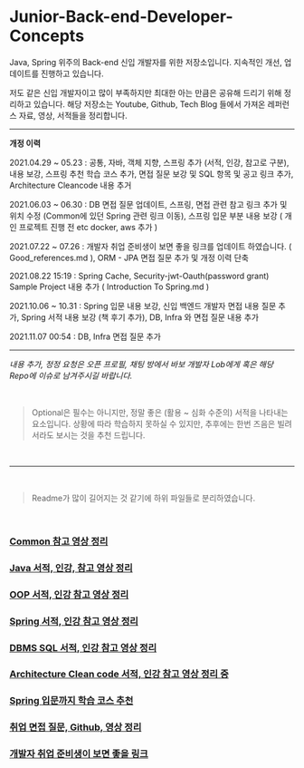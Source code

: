 # Junior-Back-end-Developer-Concepts
Java, Spring 위주의 Back-end 신입 개발자를 위한 저장소입니다. 지속적인 개선, 업데이트를 진행하고 있습니다.

저도 같은 신입 개발자이고 많이 부족하지만 최대한 아는 만큼은 공유해 드리기 위해 정리하고 있습니다. 해당 저장소는 Youtube, Github, Tech Blog 들에서 가져온 레퍼런스 자료, 영상, 서적들을 정리합니다.


---

**개정 이력**

2021.04.29 ~ 05.23 : 공통, 자바, 객체 지향, 스프링 추가 (서적, 인강, 참고로 구분), 내용 보강, 스프링 추천 학습 코스 추가, 면접 질문 보강 및 SQL 항목 및 공고 링크 추가, Architecture Cleancode 내용 추거

2021.06.03 ~ 06.30 : DB 면접 질문 업데이트, 스프링, 면접 관련 참고 링크 추가 및 위치 수정 (Common에 있던 Spring 관련 링크 이동), 스프링 입문 부분 내용 보강 ( 개인 프로젝트 진행 전 etc docker, aws 추가 )

2021.07.22 ~ 07.26 : 개발자 취업 준비생이 보면 좋을 링크를 업데이트 하였습니다. ( Good_references.md ), ORM - JPA 면접 질문 추가 및 개정 이력 단축

2021.08.22 15:19 : Spring Cache, Security-jwt-Oauth(password grant) Sample Project 내용 추가 ( Introduction To Spring.md )

2021.10.06 ~ 10.31 : Spring 입문 내용 보강, 신입 백엔드 개발자 면접 내용 질문 추가, Spring 서적 내용 보강 (책 후기 추가), DB, Infra 와 면접 질문 내용 추가

2021.11.07 00:54 : DB, Infra 면접 질문 추가

---

*내용 추가, 정정 요청은 오픈 프로필, 채팅 방에서 바보 개발자 Lob에게 혹은 해당 Repo에 이슈로 남겨주시길 바랍니다.*

<br/>

> Optional은 필수는 아니지만, 정말 좋은 (활용 ~ 심화 수준의) 서적을 나타내는 요소입니다. 상황에 따라 학습하지 못하실 수 있지만, 추후에는 한번 즈음은 빌려서라도 보시는 것을 추천 드립니다.

<br/>

---

<br/>

> Readme가 많이 길어지는 것 같기에 하위 파일들로 분리하였습니다.

<br/>

### [Common 참고 영상 정리](Common.md)
### [Java 서적, 인강, 참고 영상 정리](Java.md)
### [OOP 서적, 인강 참고 영상 정리](OOP.md)
### [Spring 서적, 인강 참고 영상 정리](Spring.md)
### [DBMS SQL 서적, 인강 참고 영상 정리](DBMS%20SQL.md)
### [Architecture Clean code 서적, 인강 참고 영상 정리 중](Architecture%20Clean%20code.md)
### [Spring 입문까지 학습 코스 추천](Introduction%20To%20Spring.md)
### [취업 면접 질문, Github, 영상 정리](Job%20interview.md)
### [개발자 취업 준비생이 보면 좋을 링크](Good_references.md)

